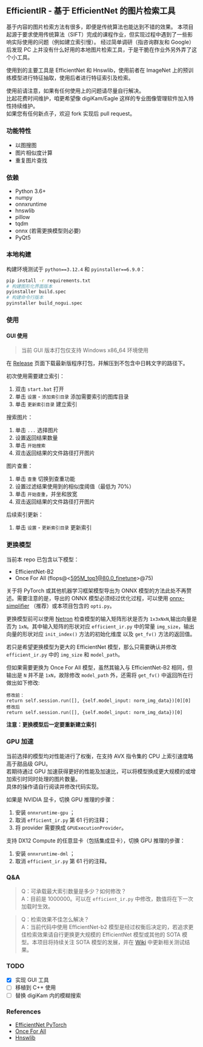 ## EfficientIR - 基于 EfficientNet 的图片检索工具

基于内容的图片检索方法有很多，即便是传统算法也能达到不错的效果。 本项目起源于要求使用传统算法（SIFT）完成的课程作业，但实现过程中遇到了一些影响实际使用的问题（例如建立索引慢）。 经过简单调研（指咨询群友和 Google）后发现 PC 上并没有什么好用的本地图片检索工具，于是干脆在作业外另外弄了这个小工具。  

使用到的主要工具是 EfficientNet 和 Hnswlib，使用前者在 ImageNet 上的预训练模型进行特征抽取，使用后者进行特征索引及检索。  

使用前请注意，如果有任何使用上的问题请尽量自行解决。  
比起花费时间维护，咱更希望像 digiKam/Eagle 这样的专业图像管理软件加入特性持续维护。  
如果您有任何新点子，欢迎 fork 实现后 pull request。

### 功能特性

- 以图搜图
- 图片相似度计算
- 重复图片查找

### 依赖

- Python 3.6+
- numpy
- onnxruntime
- hnswlib
- pillow
- tqdm
- onnx (若需更换模型则必要)
- PyQt5

### 本地构建

构建环境测试于 `python==3.12.4` 和 `pyinstaller==6.9.0`：

```bash
pip install -r requirements.txt
# 构建图形化界面版本
pyinstaller build.spec
# 构建命令行版本
pyinstaller build_nogui.spec
```

### 使用

#### GUI 使用

 > 当前 GUI 版本打包仅支持 Windows x86_64 环境使用

在 [Release](https://github.com/Sg4Dylan/EfficientIR/releases) 页面下载最新版程序打包，并解压到不包含中日韩文字的路径下。

初次使用需要建立索引：

1. 双击 `start.bat` 打开
2. 单击 `设置` - `添加索引目录` 添加需要索引的图库目录
3. 单击 `更新索引目录` 建立索引

搜索图片：

1. 单击 `...` 选择图片
2. 设置返回结果数量
3. 单击 `开始搜索`
4. 双击返回结果的文件路径打开图片

图片查重：

1. 单击 `查重` 切换到查重功能
2. 设置过滤结果使用到的相似度阈值（最低为 70%）
3. 单击 `开始查重`，并坐和放宽
4. 双击返回结果的文件路径打开图片

后续索引更新：

1. 单击 `设置` - `更新索引目录` 更新索引

### 更换模型

当前本 repo 已包含以下模型：

- EfficientNet-B2
- Once For All (flops@<595M_top1@80.0_finetune>@75)

关于将 PyTorch 或其他机器学习框架模型导出为 ONNX 模型的方法此处不再赘述。需要注意的是，导出的 ONNX 模型必须经过优化过程，可以使用 [onnx-simplifier](https://github.com/daquexian/onnx-simplifier) （推荐）或本项目包含的 `opti.py`。

更换模型前可以使用 [Netron](https://lutzroeder.github.io/netron/) 检查模型的输入矩阵形状是否为 `1x3xNxN`,输出向量是否为 `1xN`。其中输入矩阵的形状对应 `efficient_ir.py` 中的常量 `img_size`，输出向量的形状对应 `init_index()` 方法的初始化维度 以及 `get_fv()` 方法的返回值。

若只是希望更换模型为更大的 EfficientNet 模型，那么只需要确认并修改 `efficient_ir.py` 中的 `img_size` 和 `model_path`。  

但如果需要更换为 Once For All 模型，虽然其输入与 EfficientNet-B2 相同，但输出是 `N` 并不是 `1xN`，故除修改 `model_path` 外，还需将 `get_fv()` 中返回所在行做出如下修改:  

```
修改前：
return self.session.run([], {self.model_input: norm_img_data})[0][0]
修改后
return self.session.run([], {self.model_input: norm_img_data})[0]
```

**注意：更换模型后一定要重新建立索引**

### GPU 加速

当前选择的模型均对性能进行了权衡，在支持 AVX 指令集的 CPU 上索引速度略高于甜品级 GPU。  
若期待通过 GPU 加速获得更好的性能及加速比，可以将模型换成更大规模的或增加索引时同时处理的图片数量。  
具体的操作请自行阅读并修改代码实现。  

如果是 NVIDIA 显卡，切换 GPU 推理的步骤：  

1. 安装 `onnxruntime-gpu` ；  
2. 取消 `efficient_ir.py` 第 61 行的注释；  
3. 将 provider 需要换成 `GPUExecutionProvider`。

支持 DX12 Compute 的任意显卡（包括集成显卡），切换 GPU 推理的步骤：  

1. 安装 `onnxruntime-dml` ；
2. 取消 `efficient_ir.py` 第 61 行的注释。  

### Q&A

> Q：可承载最大索引数量是多少？如何修改？  
> A：目前是 1000000。可以在 `efficient_ir.py` 中修改，数值将在下一次加载时生效。

> Q：检索效果不佳怎么解决？  
> A：当前代码中使用 EfficientNet-b2 模型是经过权衡后决定的，若追求更佳检索效果请自行更换更大规模的 EfficientNet 模型或其他的 SOTA 模型。本项目将持续关注 SOTA 模型的发展，并在 [Wiki](https://github.com/Sg4Dylan/EfficientIR/wiki) 中更新相关测试结果。

### TODO

- [x] 实现 GUI 工具
- [ ] 移植到 C++ 使用
- [ ] 替换 digiKam 内的模糊搜索

### References

- [EfficientNet PyTorch](https://github.com/lukemelas/EfficientNet-PyTorch)
- [Once For All](https://github.com/mit-han-lab/once-for-all)
- [Hnswlib](https://github.com/nmslib/hnswlib)
